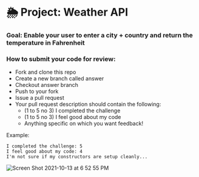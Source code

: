 # 🌦 Project: Weather API

### Goal: Enable your user to enter a city + country and return the temperature in Fahrenheit

### How to submit your code for review:

- Fork and clone this repo
- Create a new branch called answer
- Checkout answer branch
- Push to your fork
- Issue a pull request
- Your pull request description should contain the following:
  - (1 to 5 no 3) I completed the challenge
  - (1 to 5 no 3) I feel good about my code
  - Anything specific on which you want feedback!

Example:
```
I completed the challenge: 5
I feel good about my code: 4
I'm not sure if my constructors are setup cleanly...
```
![Screen Shot 2021-10-13 at 6 52 55 PM](https://user-images.githubusercontent.com/29158874/137223408-89c796e1-2f02-44cf-904f-94fce37ed6cd.png)
